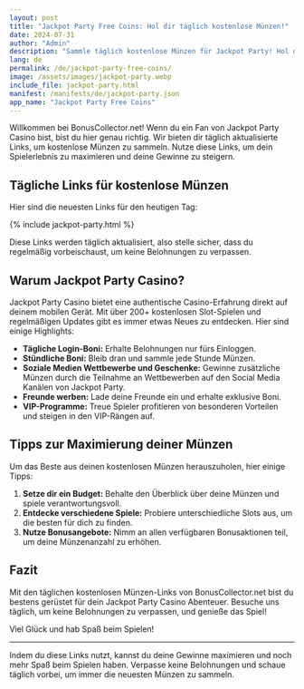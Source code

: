 ```yaml
---
layout: post
title: "Jackpot Party Free Coins: Hol dir täglich kostenlose Münzen!"
date: 2024-07-31
author: "Admin"
description: "Sammle täglich kostenlose Münzen für Jackpot Party! Hol dir jetzt deine Jackpot Party Casino Slots Free Coins und genieße endlosen Spielspaß und Gewinne."
lang: de
permalink: /de/jackpot-party-free-coins/
image: /assets/images/jackpot-party.webp
include_file: jackpot-party.html
manifest: /manifests/de/jackpot-party.json
app_name: "Jackpot Party Free Coins"
---
```


Willkommen bei BonusCollector.net! Wenn du ein Fan von Jackpot Party Casino bist, bist du hier genau richtig. Wir bieten dir täglich aktualisierte Links, um kostenlose Münzen zu sammeln. Nutze diese Links, um dein Spielerlebnis zu maximieren und deine Gewinne zu steigern. 

## Tägliche Links für kostenlose Münzen

Hier sind die neuesten Links für den heutigen Tag:

{% include jackpot-party.html %}

Diese Links werden täglich aktualisiert, also stelle sicher, dass du regelmäßig vorbeischaust, um keine Belohnungen zu verpassen.

## Warum Jackpot Party Casino?

Jackpot Party Casino bietet eine authentische Casino-Erfahrung direkt auf deinem mobilen Gerät. Mit über 200+ kostenlosen Slot-Spielen und regelmäßigen Updates gibt es immer etwas Neues zu entdecken. Hier sind einige Highlights:

- **Tägliche Login-Boni:** Erhalte Belohnungen nur fürs Einloggen.
- **Stündliche Boni:** Bleib dran und sammle jede Stunde Münzen.
- **Soziale Medien Wettbewerbe und Geschenke:** Gewinne zusätzliche Münzen durch die Teilnahme an Wettbewerben auf den Social Media Kanälen von Jackpot Party.
- **Freunde werben:** Lade deine Freunde ein und erhalte exklusive Boni.
- **VIP-Programme:** Treue Spieler profitieren von besonderen Vorteilen und steigen in den VIP-Rängen auf.

## Tipps zur Maximierung deiner Münzen

Um das Beste aus deinen kostenlosen Münzen herauszuholen, hier einige Tipps:

1. **Setze dir ein Budget:** Behalte den Überblick über deine Münzen und spiele verantwortungsvoll.
2. **Entdecke verschiedene Spiele:** Probiere unterschiedliche Slots aus, um die besten für dich zu finden.
3. **Nutze Bonusangebote:** Nimm an allen verfügbaren Bonusaktionen teil, um deine Münzenanzahl zu erhöhen.

## Fazit

Mit den täglichen kostenlosen Münzen-Links von BonusCollector.net bist du bestens gerüstet für dein Jackpot Party Casino Abenteuer. Besuche uns täglich, um keine Belohnungen zu verpassen, und genieße das Spiel!

Viel Glück und hab Spaß beim Spielen!

---

Indem du diese Links nutzt, kannst du deine Gewinne maximieren und noch mehr Spaß beim Spielen haben. Verpasse keine Belohnungen und schaue täglich vorbei, um immer die neuesten Münzen zu sammeln.